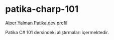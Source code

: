 # patika-charp-101

[Alper Yalman Patika.dev profil](https://app.patika.dev/alperyalman)

Patika C# 101 dersindeki alıştırmaları içermektedir. 
